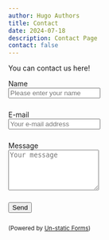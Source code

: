 ```yaml
---
author: Hugo Authors
title: Contact
date: 2024-07-18
description: Contact Page
contact: false
---
```


You can contact us here!

<style>
  .form-group {
    margin-bottom: 1.5rem; /* Adjust the value as needed for more or less space */
  }
</style>

<form method="post" action="https://forms.un-static.com/forms/f630816102e9386d5b5e00d4d32ff05bdbf4a1de" class="container mt-5">
  <div class="form-group row">
    <label for="name" class="col-sm-2 col-form-label text-right">Name</label>
    <div class="col-sm-10">
      <div class="input-group">
        <div class="input-group-prepend">
          <span class="input-group-text"><i class="fa fa-user"></i></span>
        </div>
        <input id="name" name="name" placeholder="Please enter your name" type="text" required="required" class="form-control">
      </div>
    </div>
  </div>
  <div class="form-group row">
    <label for="email" class="col-sm-2 col-form-label text-right">E-mail</label>
    <div class="col-sm-10">
      <div class="input-group">
        <div class="input-group-prepend">
          <span class="input-group-text"><i class="fa fa-envelope"></i></span>
        </div>
        <input id="email" name="email" placeholder="Your e-mail address" type="email" required="required" class="form-control">
      </div>
    </div>
  </div>
  <div class="form-group row">
    <label for="message" class="col-sm-2 col-form-label text-right">Message</label>
    <div class="col-sm-10">
      <textarea id="message" name="message" placeholder="Your message" rows="5" required="required" class="form-control"></textarea>
    </div>
  </div>
  <div class="form-group row">
    <div class="col-sm-10 offset-sm-2">
      <button name="submit" type="submit" class="btn btn-primary btn-block">Send</button>
    </div>
  </div>
  <div class="text-center">
    <p><small>(Powered by <a rel="nofollow" href="https://forms.un-static.com">Un-static Forms</a>)</small></p>
  </div>
</form>
